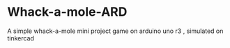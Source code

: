 # Whack-a-mole-ARD

A simple whack-a-mole mini project game on arduino uno r3 , simulated on tinkercad
